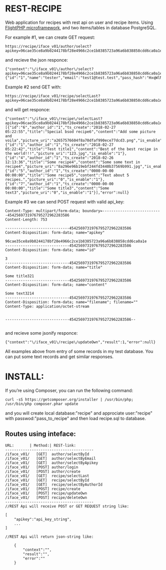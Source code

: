# REST-RECIPE

Web application for recipes with rest api on user and recipe items.
Using [FlightPHP microframework](http://flightphp.com/learn), and two items/tables in database PostgreSQL.

For example #1, we can create GET request:
```
https://recipe/iface_v01/author/select?apikey=96cae35ce8a9b0244178bf28e4966c2ce1b8385723a96a6b838858cdd6ca0a1e
```
and recieve the json responce:
```
{"context":"\/iface_v01\/author\/select?apikey=96cae35ce8a9b0244178bf28e4966c2ce1b8385723a96a6b838858cdd6ca0a1e","result":{"id":"1","name":"tester","email":"test1@test.test","pass_hash":"HxqWlNprnK0WzV9VmNmk97RGyXjlHbNg3eHdBvPq6R","api_key":"96cae35ce8a9b0244178bf28e4966c2ce1b8385723a96a6b838858cdd6ca0a1e","ts_create":"1519480215","ts_update":"1519480215","recover_key":""},"error":null}
```
Example #2 send GET with:
```
https://recipe/iface_v01/recipe/selectLast?apikey=96cae35ce8a9b0244178bf28e4966c2ce1b8385723a96a6b838858cdd6ca0a1e
```
and will get responce:
```
{"context":"\/iface_v01\/recipe\/selectLast?apikey=96cae35ce8a9b0244178bf28e4966c2ce1b8385723a96a6b838858cdd6ca0a1e","result":[{"id":"6","author_id":"1","ts_create":"2018-02-27 05:22:55","title":"Special bsod recipe6","content":"Add some picture and voila","picture_uri":"a2657576604f8a70dfaf990ece77dcd3.png","is_enable":"1"},{"id":"1","author_id":"1","ts_create":"2018-02-27 05:22:42","title":"Test title1","content":"Best of the best recipe in the world!!!","picture_uri":"123.jpg","is_enable":"1"},{"id":"4","author_id":"1","ts_create":"2018-02-26 12:13:36","title":"Some recipe4","content":"Some some text in recipe4","picture_uri":"8a296e96b19ebf244fd3440b37569b991.jpg","is_enable":"1"},{"id":"5","author_id":"1","ts_create":"0000-00-00 00:00:00","title":"Some recipe5","content":"Text about 5 recipes.","picture_uri":"0","is_enable":"1"},{"id":"7","author_id":"1","ts_create":"0000-00-00 00:00:00","title":"Some title3","content":"Some text3","picture_uri":"0","is_enable":"1"}],"error":null}
```
Example #3 we can send POST request with valid api_key:
```
Content-Type: multipart/form-data; boundary=---------------------------4542569731976795272962283586
Content-Length: 753

-----------------------------4542569731976795272962283586
Content-Disposition: form-data; name="apikey"

96cae35ce8a9b0244178bf28e4966c2ce1b8385723a96a6b838858cdd6ca0a1e
-----------------------------4542569731976795272962283586
Content-Disposition: form-data; name="id"

3
-----------------------------4542569731976795272962283586
Content-Disposition: form-data; name="title"

Some title321
-----------------------------4542569731976795272962283586
Content-Disposition: form-data; name="content"

Some text3214
-----------------------------4542569731976795272962283586
Content-Disposition: form-data; name="filename"; filename=""
Content-Type: application/octet-stream


-----------------------------4542569731976795272962283586--


```
and recieve some jsonify responce:
```
{"context":"\/iface_v01\/recipe\/updateOwn","result":1,"error":null}
```
All examples above from entry of some records in my test database. You can put some text records and get similar responses.

# INSTALL:
If you’re using Composer, you can run the following command:
```
curl -sS https://getcomposer.org/installer | /usr/bin/php;
/usr/bin/php composer.phar update
```
and you will create local database:"recipe" and approciate user:"recipe" with passwod:"pass_to_recipe"
and then load recipe.sql to database.

## Routes using inteface:

```
URL:       | Method:| REST-link:
----------------------------------------
/iface_v01/   [GET]  author/selectById
/iface_v01/   [GET]  author/selectByEmail
/iface_v01/   [GET]  author/selectByApikey
/iface_v01/   [POST] author/login
/iface_v01/   [POST] author/create
/iface_v01/   [GET]  recipe/selectLast
/iface_v01/   [GET]  recipe/selectById
/iface_v01/   [GET]  recipe/selectByAuthorId
/iface_v01/   [POST] recipe/create
/iface_v01/   [POST] recipe/updateOwn
/iface_v01/   [POST] recipe/deleteOwn
----------------------------------------
//REST Api will receive POST or GET REQUEST string like:

[
    "apikey":"api_key_string",
    ...
]

//REST Api will return json-string like:
 
    {
        "context":"",
        "result":"",
        "error":""
    }
```
